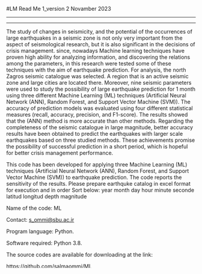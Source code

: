 #LM Read Me
1_version 2
Novamber 2023

----------------------------------------------------

----------------------------------------------------

The study of changes in seismicity, and the potential of the occurrences of large earthquakes in a seismic zone is not only very important from the aspect of seismological research, but it is also significant in the decisions of crisis management. since, nowadays Machine learning techniques have proven high ability for analyzing information, and discovering the relations among the parameters, in this research were tested some of these techniques with the aim of earthquake prediction. For analysis, the north Zagros seismic catalogue was selected. A region that is an active seismic zone and large cities are located there. Moreover, nine seismic parameters were used to study the possibility of large earthquake prediction for 1 month using three different Machine Learning (ML) techniques (Artificial Neural Network (ANN), Random Forest, and Support Vector Machine (SVM)). The accuracy of prediction models was evaluated using four different statistical measures (recall, accuracy, precision, and F1-score). The results showed that the (ANN) method is more accurate than other methods. Regarding the completeness of the seismic catalogue in large magnitude, better accuracy results have been obtained to predict the earthquakes with larger scale earthquakes based on three studied methods. These achievements promise the possibility of successful prediction in a short period, which is hopeful for better crisis management performance.


This code has been developed for applying three Machine Learning (ML) techniques (Artificial Neural Network (ANN), Random Forest, and Support Vector Machine (SVM))  to earthquake prediction. The code reports the sensitivity of the results.
Please prepare earthquke catalog in excel format for execution and in order
Sort below:
year	month	day hour minute	seconde	latitud longitud depth	magnitude

Name of the code: ML

Contact: s_ommi@sbu.ac.ir

Program language: Python.

Software required: Python 3.8.

The source codes are available for downloading at the link:

https://github.com/salmaommi/ML

Data availability

The data are available 
If you have any question, please contact the corresponding author.

Thanks for your attention!
